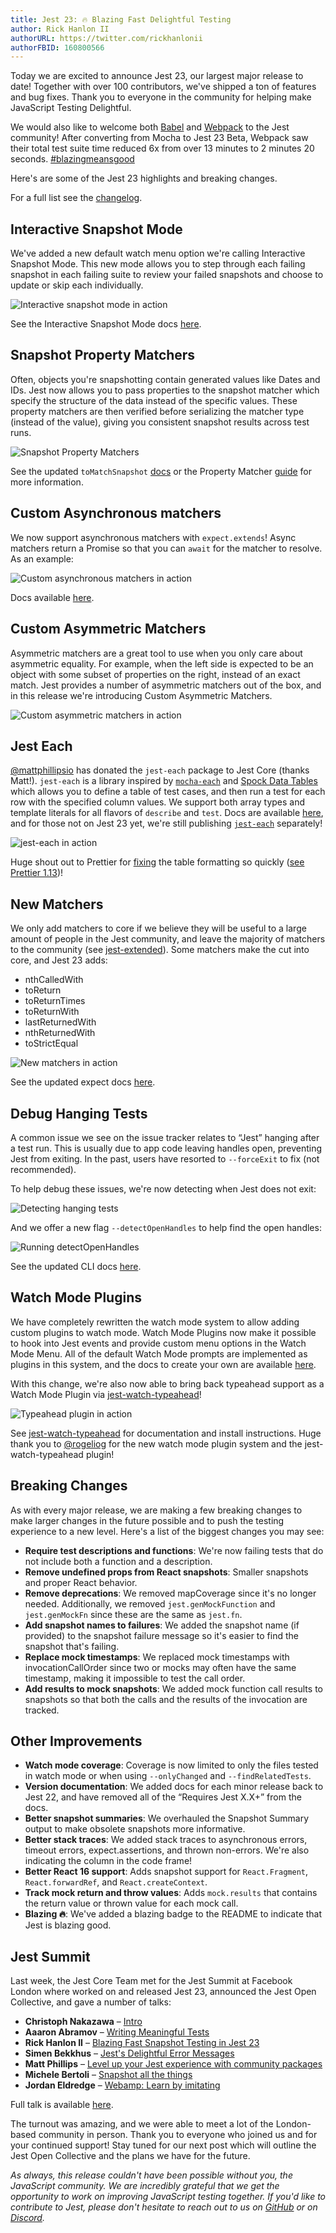 ```yaml
---
title: Jest 23: 🔥 Blazing Fast Delightful Testing
author: Rick Hanlon II
authorURL: https://twitter.com/rickhanlonii
authorFBID: 160800566
---
```


Today we are excited to announce Jest 23, our largest major release to date! Together with over 100 contributors, we've shipped a ton of features and bug fixes. Thank you to everyone in the community for helping make JavaScript Testing Delightful.

We would also like to welcome both [Babel](https://babeljs.io/) and [Webpack](https://webpack.js.org/) to the Jest community! After converting from Mocha to Jest 23 Beta, Webpack saw their total test suite time reduced 6x from over 13 minutes to 2 minutes 20 seconds. [#blazingmeansgood](https://twitter.com/search?q=%23blazingmeansgood)

Here's are some of the Jest 23 highlights and breaking changes.

For a full list see the [changelog](https://github.com/facebook/jest/blob/master/CHANGELOG.md).

## Interactive Snapshot Mode

We've added a new default watch menu option we're calling Interactive Snapshot Mode. This new mode allows you to step through each failing snapshot in each failing suite to review your failed snapshots and choose to update or skip each individually.

![Interactive snapshot mode in action](/jest/img/blog/23-interactive.gif)

See the Interactive Snapshot Mode docs [here](https://facebook.github.io/jest/docs/en/snapshot-testing.html#interactive-snapshot-mode).

## Snapshot Property Matchers

Often, objects you're snapshotting contain generated values like Dates and IDs. Jest now allows you to pass properties to the snapshot matcher which specify the structure of the data instead of the specific values. These property matchers are then verified before serializing the matcher type (instead of the value), giving you consistent snapshot results across test runs.

![Snapshot Property Matchers](/jest/img/blog/23-snapshot-matchers.png)

See the updated `toMatchSnapshot` [docs](https://facebook.github.io/jest/docs/en/expect.html#tomatchsnapshotpropertymatchers-snapshotname) or the Property Matcher [guide](https://facebook.github.io/jest/docs/en/snapshot-testing.html#property-matchers) for more information.

## Custom Asynchronous matchers

We now support asynchronous matchers with `expect.extends`! Async matchers return a Promise so that you can `await` for the matcher to resolve. As an example:

![Custom asynchronous matchers in action](/jest/img/blog/23-async-matchers.png)

Docs available [here](https://facebook.github.io/jest/docs/en/expect.html#expectextendmatchers).

## Custom Asymmetric Matchers

Asymmetric matchers are a great tool to use when you only care about asymmetric equality. For example, when the left side is expected to be an object with some subset of properties on the right, instead of an exact match. Jest provides a number of asymmetric matchers out of the box, and in this release we're introducing Custom Asymmetric Matchers.

![Custom asymmetric matchers in action](/jest/img/blog/23-asymmetric-matchers.png)

## Jest Each

[@mattphillipsio](https://twitter.com/mattphillipsio) has donated the `jest-each` package to Jest Core (thanks Matt!). `jest-each` is a library inspired by [`mocha-each`](https://yarnpkg.com/en/package/mocha-each) and [Spock Data Tables](http://spockframework.org/spock/docs/1.1/data_driven_testing.html#data-tables) which allows you to define a table of test cases, and then run a test for each row with the specified column values. We support both array types and template literals for all flavors of `describe` and `test`. Docs are available [here](https://facebook.github.io/jest/docs/en/api.html#testeachtable-name-fn), and for those not on Jest 23 yet, we're still publishing [`jest-each`](https://yarnpkg.com/en/package/jest-each) separately!

![jest-each in action](/jest/img/blog/23-jest-each.png)

Huge shout out to Prettier for [fixing](https://github.com/prettier/prettier/pull/4423) the table formatting so quickly ([see Prettier 1.13](https://prettier.io/blog/2018/05/23/1.13.0.html#format-new-describeeach-table-in-jest-23-4423-by-ikatyang))!

## New Matchers

We only add matchers to core if we believe they will be useful to a large amount of people in the Jest community, and leave the majority of matchers to the community (see [jest-extended](https://yarnpkg.com/en/package/jest-extended)). Some matchers make the cut into core, and Jest 23 adds:

* nthCalledWith
* toReturn
* toReturnTimes
* toReturnWith
* lastReturnedWith
* nthReturnedWith
* toStrictEqual

![New matchers in action](/jest/img/blog/23-new-matchers.png)

See the updated expect docs [here](https://facebook.github.io/jest/docs/en/expect.html).

## Debug Hanging Tests

A common issue we see on the issue tracker relates to “Jest” hanging after a test run. This is usually due to app code leaving handles open, preventing Jest from exiting. In the past, users have resorted to `--forceExit` to fix (not recommended).

To help debug these issues, we're now detecting when Jest does not exit:

![Detecting hanging tests](/jest/img/blog/23-hanging-before.png)

And we offer a new flag `--detectOpenHandles` to help find the open handles:

![Running detectOpenHandles](/jest/img/blog/23-hanging-after.png)

See the updated CLI docs [here](https://facebook.github.io/jest/docs/en/cli.html#detectopenhandles).

## Watch Mode Plugins

We have completely rewritten the watch mode system to allow adding custom plugins to watch mode. Watch Mode Plugins now make it possible to hook into Jest events and provide custom menu options in the Watch Mode Menu. All of the default Watch Mode prompts are implemented as plugins in this system, and the docs to create your own are available [here](https://facebook.github.io/jest/docs/en/watch-plugins.html).

With this change, we're also now able to bring back typeahead support as a Watch Mode Plugin via [jest-watch-typeahead](https://yarnpkg.com/en/package/jest-watch-typeahead)!

![Typeahead plugin in action](/jest/img/blog/23-typeahead.gif)

See [jest-watch-typeahead](https://github.com/jest-community/jest-watch-typeahead) for documentation and install instructions. Huge thank you to [@rogeliog](https://twitter.com/rogeliog) for the new watch mode plugin system and the jest-watch-typeahead plugin!

## Breaking Changes

As with every major release, we are making a few breaking changes to make larger changes in the future possible and to push the testing experience to a new level. Here's a list of the biggest changes you may see:

* **Require test descriptions and functions**: We're now failing tests that do not include both a function and a description.
* **Remove undefined props from React snapshots**: Smaller snapshots and proper React behavior.
* **Remove deprecations**: We removed mapCoverage since it's no longer needed. Additionally, we removed `jest.genMockFunction` and `jest.genMockFn` since these are the same as `jest.fn`.
* **Add snapshot names to failures**: We added the snapshot name (if provided) to the snapshot failure message so it's easier to find the snapshot that's failing.
* **Replace mock timestamps**: We replaced mock timestamps with invocationCallOrder since two or mocks may often have the same timestamp, making it impossible to test the call order.
* **Add results to mock snapshots**: We added mock function call results to snapshots so that both the calls and the results of the invocation are tracked.

## Other Improvements

* **Watch mode coverage**: Coverage is now limited to only the files tested in watch mode or when using `--onlyChanged` and `--findRelatedTests`.
* **Version documentation**: We added docs for each minor release back to Jest 22, and have removed all of the “Requires Jest X.X+” from the docs.
* **Better snapshot summaries**: We overhauled the Snapshot Summary output to make obsolete snapshots more informative.
* **Better stack traces**: We added stack traces to asynchronous errors, timeout errors, expect.assertions, and thrown non-errors. We're also indicating the column in the code frame!
* **Better React 16 support**: Adds snapshot support for `React.Fragment`, `React.forwardRef`, and `React.createContext`.
* **Track mock return and throw values**: Adds `mock.results` that contains the return value or thrown value for each mock call.
* **Blazing 🔥**: We've added a blazing badge to the README to indicate that Jest is blazing good.

## Jest Summit

Last week, the Jest Core Team met for the Jest Summit at Facebook London where worked on and released Jest 23, announced the Jest Open Collective, and gave a number of talks:

* **Christoph Nakazawa** – [Intro](https://www.youtube.com/watch?v=cAKYQpTC7MA)
* **Aaaron Abramov** – [Writing Meaningful Tests](https://youtu.be/cAKYQpTC7MA?t=440)
* **Rick Hanlon II** – [Blazing Fast Snapshot Testing in Jest 23](https://youtu.be/cAKYQpTC7MA?t=1881)
* **Simen Bekkhus** – [Jest's Delightful Error Messages](https://youtu.be/cAKYQpTC7MA?t=2990)
* **Matt Phillips** – [Level up your Jest experience with community packages](https://youtu.be/cAKYQpTC7MA?t=3852)
* **Michele Bertoli** – [Snapshot all the things](https://youtu.be/cAKYQpTC7MA?t=4582)
* **Jordan Eldredge** – [Webamp: Learn by imitating](https://youtu.be/cAKYQpTC7MA?t=5185)

Full talk is available [here](https://www.youtube.com/watch?v=cAKYQpTC7MA).

The turnout was amazing, and we were able to meet a lot of the London-based community in person. Thank you to everyone who joined us and for your continued support! Stay tuned for our next post which will outline the Jest Open Collective and the plans we have for the future.

_As always, this release couldn't have been possible without you, the JavaScript community. We are incredibly grateful that we get the opportunity to work on improving JavaScript testing together. If you'd like to contribute to Jest, please don't hesitate to reach out to us on_ _[GitHub](https://github.com/facebook/jest) or on_ _[Discord](https://discord.gg/MWRhKCj)._
